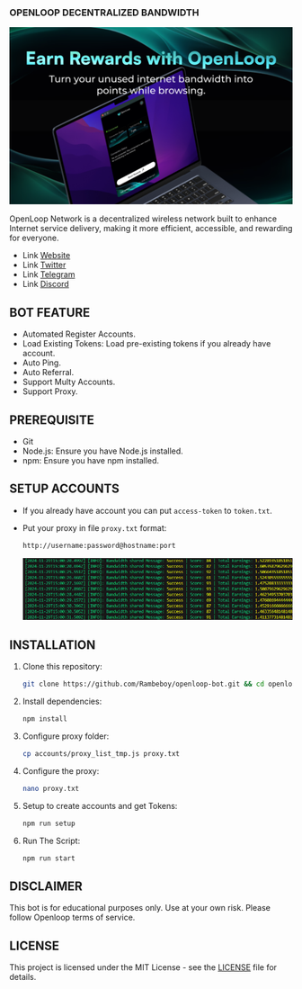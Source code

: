 ### OPENLOOP DECENTRALIZED BANDWIDTH

![banner](assets/image.png)

OpenLoop Network is a decentralized wireless network built to enhance Internet service delivery, making it more efficient, accessible, and rewarding for everyone.

- Link [Website](https://openloop.so/)
- Link [Twitter](https://x.com/openloop_so)
- Link [Telegram](https://t.me/openloop_updates)
- Link [Discord](https://discord.com/)

## BOT FEATURE

- Automated Register Accounts.
- Load Existing Tokens: Load pre-existing tokens if you already have account.
- Auto Ping.
- Auto Referral.
- Support Multy Accounts.
- Support Proxy.

## PREREQUISITE

- Git
- Node.js: Ensure you have Node.js installed.
- npm: Ensure you have npm installed.

## SETUP ACCOUNTS

- If you already have account you can put `access-token` to `token.txt`.

- Put your proxy in file `proxy.txt` format:
  ```bash
  http://username:password@hostname:port
  ```

  ![intro](assets/image-1.png)

## INSTALLATION

1. Clone this repository:
   ```bash
   git clone https://github.com/Rambeboy/openloop-bot.git && cd openloop-bot
   ```
2. Install dependencies:
   ```bash
   npm install
   ```
3. Configure proxy folder:
   ```bash
   cp accounts/proxy_list_tmp.js proxy.txt
   ```
4. Configure the proxy:
   ```bash
   nano proxy.txt
   ```
5. Setup to create accounts and get Tokens:
   ```bash
   npm run setup
   ```
6. Run The Script:
   ```bash
   npm run start
   ```

## DISCLAIMER

This bot is for educational purposes only. Use at your own risk. Please follow Openloop terms of service.

## LICENSE

This project is licensed under the MIT License - see the [LICENSE](LICENSE) file for details.

